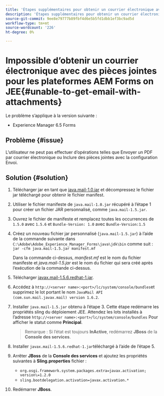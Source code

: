 ```yaml
---
title: 'Étapes supplémentaires pour obtenir un courrier électronique avec une pièce jointe '
description: 'Étapes supplémentaires pour obtenir un courrier électronique avec une pièce jointe   '
source-git-commit: 9ee8e79777b89fbf4d6e5b5fd1dbb1ef3bc9ad5d
workflow-type: tm+mt
source-wordcount: '226'
ht-degree: 0%

---
```


# Impossible d’obtenir un courrier électronique avec des pièces jointes pour les plateformes AEM Forms on JEE{#unable-to-get-email-with-attachments}

Le problème s’applique à la version suivante :
* Experience Manager 6.5 Forms

## Problème {#issue}

L’utilisateur ne peut pas effectuer d’opérations telles que Envoyer un PDF par courrier électronique ou Inclure des pièces jointes avec la configuration Envoi.

## Solution {#solution}

1. Télécharger jar en tant que [java.mail-1.0.jar](/help/forms/using/java.mail-1.0.jar) et décompressez le fichier jar téléchargé pour obtenir le fichier manifest.

1. Utiliser le fichier manifeste de `java.mail-1.0.jar` récupéré à l’étape 1 pour créer un fichier JAR personnalisé, comme `java.mail-1.5.jar`.

1. Ouvrez le fichier de manifeste et remplacez toutes les occurrences de `1.5.0` avec `1.5.6` et `Bundle-Version: 1.0` avec `Bundle-Version:1.5`

1. Créez un nouveau fichier jar personnalisé (`java.mail-1.5.jar`) à l’aide de la commande suivante dans `C:\Adobe\Adobe_Experience_Manager_Forms\java\jdk\bin` comme suit :
   `jar -cfm java.mail-1.5.jar manifest.mf`

   Dans la commande ci-dessus, *manifest.mf* est le nom du fichier manifeste et *java.mail-1.5.jar* est le nom du fichier qui sera créé après l’exécution de la commande ci-dessus.

1. Télécharger [javax.mail-1.5.6.redhat-1.jar](https://mvnrepository.com/artifact/com.sun.mail/javax.mail/1.5.6.redhat-1).

1. Accédez à `http://<server name>:<port>/lc/system/console/bundles`et supprimez le lot portant le nom `JavaMail API (com.sun.mail.javax.mail) version 1.6.2`.

1. Installer `java.mail-1.5.jar` obtenu à l’étape 3.  Cette étape redémarre les propriétés sling du déploiement JEE. Attendez les lots installés à l’adresse `http://<server name>:<port>/lc/system/console/bundles` Pour afficher le statut comme **Principal**.

   >Remarque : Si l’état est toujours **InActive**, redémarrez   **JBoss** de la **Console des services**.


1. Installer `javax.mail-1.5.6.redhat-1.jar`téléchargé à l’aide de l’étape 5.

1. Arrêter **JBoss** de la **Console des services** et ajoutez les propriétés suivantes à **Sling.properties** fichier :
   * `org.osgi.framework.system.packages.extra=javax.activation; version\=1.2.0`
   * `sling.bootdelegation.activation=javax.activation.*`

1. Redémarrer **JBoss**.